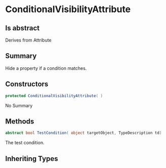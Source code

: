 # ConditionalVisibilityAttribute

## Is abstract
Derives from Attribute

## Summary

Hide a property if a condition matches.
## Constructors

```c#
protected ConditionalVisibilityAttribute( ) 
```
No Summary
## Methods

```c#
abstract bool TestCondition( object targetObject, TypeDescription td) 
```
The test condition.
## Inheriting Types

